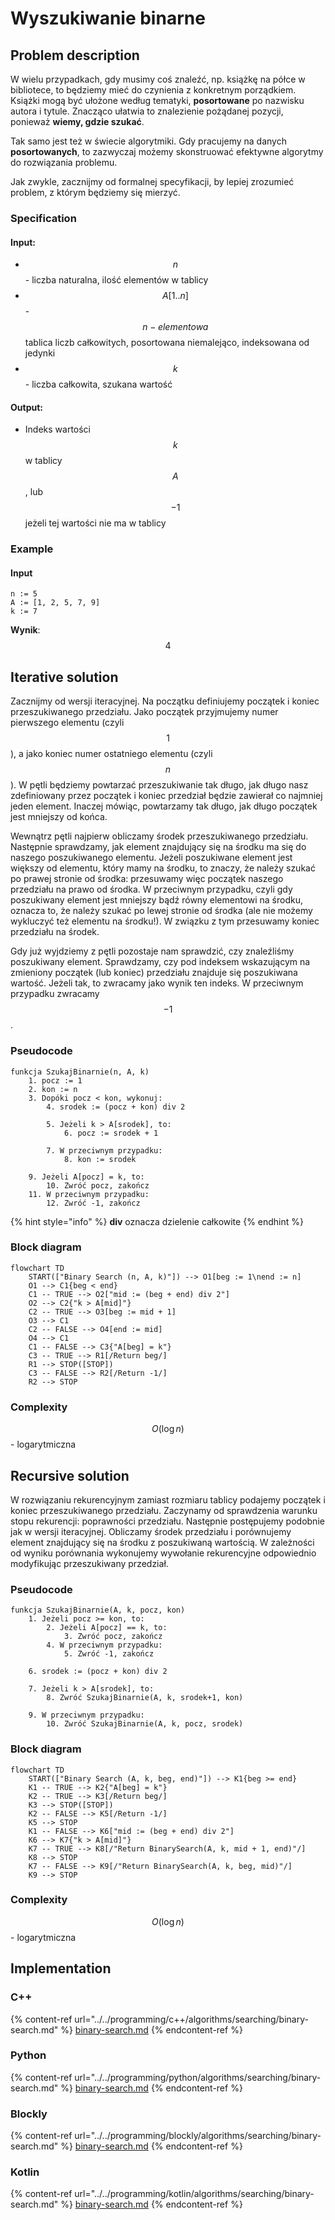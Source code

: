 # Wyszukiwanie binarne

## Problem description

W wielu przypadkach, gdy musimy coś znaleźć, np. książkę na półce w bibliotece, to będziemy mieć do czynienia z konkretnym porządkiem.
Książki mogą być ułożone według tematyki, **posortowane** po nazwisku autora i tytule.
Znacząco ułatwia to znalezienie pożądanej pozycji, ponieważ **wiemy, gdzie szukać**.

Tak samo jest też w świecie algorytmiki. Gdy pracujemy na danych **posortowanych**, to zazwyczaj możemy skonstruować efektywne algorytmy do rozwiązania problemu. 

Jak zwykle, zacznijmy od formalnej specyfikacji, by lepiej zrozumieć problem, z którym będziemy się mierzyć.

### Specification

#### Input:

* $$n$$ - liczba naturalna, ilość elementów w tablicy
* $$A[1..n]$$ - $$n-elementowa$$ tablica liczb całkowitych, posortowana niemalejąco, indeksowana od jedynki
* $$k$$ - liczba całkowita, szukana wartość

#### Output:

* Indeks wartości $$k$$ w tablicy $$A$$, lub $$-1$$ jeżeli tej wartości nie ma w tablicy

### Example

#### Input

```
n := 5
A := [1, 2, 5, 7, 9]
k := 7 
```

**Wynik**: $$4$$ 

## Iterative solution

Zacznijmy od wersji iteracyjnej. Na początku definiujemy początek i koniec przeszukiwanego przedziału. Jako początek przyjmujemy numer pierwszego elementu (czyli $$1$$), a jako koniec numer ostatniego elementu (czyli $$n$$). W pętli będziemy powtarzać przeszukiwanie tak długo, jak długo nasz zdefiniowany przez początek i koniec przedział będzie zawierał co najmniej jeden element. Inaczej mówiąc, powtarzamy tak długo, jak długo początek jest mniejszy od końca.

Wewnątrz pętli najpierw obliczamy środek przeszukiwanego przedziału. Następnie sprawdzamy, jak element znajdujący się na środku ma się do naszego poszukiwanego elementu. Jeżeli poszukiwane element jest większy od elementu, który mamy na środku, to znaczy, że należy szukać po prawej stronie od środka: przesuwamy więc początek naszego przedziału na prawo od środka. W przeciwnym przypadku, czyli gdy poszukiwany element jest mniejszy bądź równy elementowi na środku, oznacza to, że należy szukać po lewej stronie od środka (ale nie możemy wykluczyć też elementu na środku!). W związku z tym przesuwamy koniec przedziału na środek. 

Gdy już wyjdziemy z pętli pozostaje nam sprawdzić, czy znaleźliśmy poszukiwany element. Sprawdzamy, czy pod indeksem wskazującym na zmieniony początek (lub koniec) przedziału znajduje się poszukiwana wartość. Jeżeli tak, to zwracamy jako wynik ten indeks. W przeciwnym przypadku zwracamy $$-1$$.

### Pseudocode

```
funkcja SzukajBinarnie(n, A, k)
    1. pocz := 1
    2. kon := n
    3. Dopóki pocz < kon, wykonuj:
        4. srodek := (pocz + kon) div 2
        
        5. Jeżeli k > A[srodek], to:
            6. pocz := srodek + 1
        
        7. W przeciwnym przypadku:
            8. kon := srodek

    9. Jeżeli A[pocz] = k, to:
        10. Zwróć pocz, zakończ
    11. W przeciwnym przypadku:
        12. Zwróć -1, zakończ
```

{% hint style="info" %}
**div** oznacza dzielenie całkowite
{% endhint %}

### Block diagram

```mermaid
flowchart TD
	START(["Binary Search (n, A, k)"]) --> O1[beg := 1\nend := n]
	O1 --> C1{beg < end}
	C1 -- TRUE --> O2["mid := (beg + end) div 2"]
	O2 --> C2{"k > A[mid]"}
	C2 -- TRUE --> O3[beg := mid + 1]
	O3 --> C1
	C2 -- FALSE --> O4[end := mid]
	O4 --> C1
	C1 -- FALSE --> C3{"A[beg] = k"}
	C3 -- TRUE --> R1[/Return beg/]
	R1 --> STOP([STOP])
	C3 -- FALSE --> R2[/Return -1/]
	R2 --> STOP
```

### Complexity

$$O(\log n)$$ - logarytmiczna

## Recursive solution

W rozwiązaniu rekurencyjnym zamiast rozmiaru tablicy podajemy początek i koniec przeszukiwanego przedziału. Zaczynamy od sprawdzenia warunku stopu rekurencji: poprawności przedziału. Następnie postępujemy podobnie jak w wersji iteracyjnej. Obliczamy środek przedziału i porównujemy element znajdujący się na środku z poszukiwaną wartością. W zależności od wyniku porównania wykonujemy wywołanie rekurencyjne odpowiednio modyfikując przeszukiwany przedział.

### Pseudocode

```
funkcja SzukajBinarnie(A, k, pocz, kon)
    1. Jeżeli pocz >= kon, to:
        2. Jeżeli A[pocz] == k, to:
            3. Zwróć pocz, zakończ
        4. W przeciwnym przypadku:
            5. Zwróć -1, zakończ
    
    6. srodek := (pocz + kon) div 2
    
    7. Jeżeli k > A[srodek], to:
        8. Zwróć SzukajBinarnie(A, k, srodek+1, kon)
    
    9. W przeciwnym przypadku:
        10. Zwróć SzukajBinarnie(A, k, pocz, srodek)
```

### Block diagram

```mermaid
flowchart TD
	START(["Binary Search (A, k, beg, end)"]) --> K1{beg >= end}
	K1 -- TRUE --> K2{"A[beg] = k"}
	K2 -- TRUE --> K3[/Return beg/]
	K3 --> STOP([STOP])
	K2 -- FALSE --> K5[/Return -1/]
	K5 --> STOP
	K1 -- FALSE --> K6["mid := (beg + end) div 2"]
	K6 --> K7{"k > A[mid]"}
	K7 -- TRUE --> K8[/"Return BinarySearch(A, k, mid + 1, end)"/]
	K8 --> STOP
	K7 -- FALSE --> K9[/"Return BinarySearch(A, k, beg, mid)"/]
	K9 --> STOP
```

### Complexity 

$$O(\log n)$$ - logarytmiczna

## Implementation

### C++

{% content-ref url="../../programming/c++/algorithms/searching/binary-search.md" %}
[binary-search.md](../../programming/c++/algorithms/searching/binary-search.md)
{% endcontent-ref %}

### Python

{% content-ref url="../../programming/python/algorithms/searching/binary-search.md" %}
[binary-search.md](../../programming/python/algorithms/searching/binary-search.md)
{% endcontent-ref %}

### Blockly

{% content-ref url="../../programming/blockly/algorithms/searching/binary-search.md" %}
[binary-search.md](../../programming/blockly/algorithms/searching/binary-search.md)
{% endcontent-ref %}

### Kotlin

{% content-ref url="../../programming/kotlin/algorithms/searching/binary-search.md" %}
[binary-search.md](../../programming/kotlin/algorithms/searching/binary-search.md)
{% endcontent-ref %}
